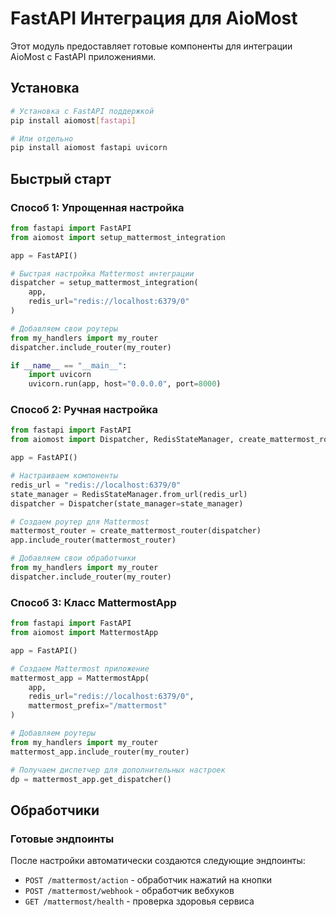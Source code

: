 # FastAPI Интеграция для AioMost

Этот модуль предоставляет готовые компоненты для интеграции AioMost с FastAPI приложениями.

## Установка

```bash
# Установка с FastAPI поддержкой
pip install aiomost[fastapi]

# Или отдельно
pip install aiomost fastapi uvicorn
```

## Быстрый старт

### Способ 1: Упрощенная настройка

```python
from fastapi import FastAPI
from aiomost import setup_mattermost_integration

app = FastAPI()

# Быстрая настройка Mattermost интеграции
dispatcher = setup_mattermost_integration(
    app, 
    redis_url="redis://localhost:6379/0"
)

# Добавляем свои роутеры
from my_handlers import my_router
dispatcher.include_router(my_router)

if __name__ == "__main__":
    import uvicorn
    uvicorn.run(app, host="0.0.0.0", port=8000)
```

### Способ 2: Ручная настройка

```python
from fastapi import FastAPI
from aiomost import Dispatcher, RedisStateManager, create_mattermost_router

app = FastAPI()

# Настраиваем компоненты
redis_url = "redis://localhost:6379/0"
state_manager = RedisStateManager.from_url(redis_url)
dispatcher = Dispatcher(state_manager=state_manager)

# Создаем роутер для Mattermost
mattermost_router = create_mattermost_router(dispatcher)
app.include_router(mattermost_router)

# Добавляем свои обработчики
from my_handlers import my_router
dispatcher.include_router(my_router)
```

### Способ 3: Класс MattermostApp

```python
from fastapi import FastAPI
from aiomost import MattermostApp

app = FastAPI()

# Создаем Mattermost приложение
mattermost_app = MattermostApp(
    app, 
    redis_url="redis://localhost:6379/0",
    mattermost_prefix="/mattermost"
)

# Добавляем роутеры
from my_handlers import my_router
mattermost_app.include_router(my_router)

# Получаем диспетчер для дополнительных настроек
dp = mattermost_app.get_dispatcher()
```

## Обработчики

### Готовые эндпоинты

После настройки автоматически создаются следующие эндпоинты:

- `POST /mattermost/action` - обработчик нажатий на кнопки
- `POST /mattermost/webhook` - обработчик вебхуков  
- `GET /mattermost/health` - проверка здоровья сервиса


